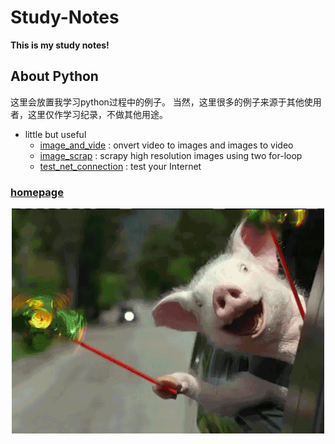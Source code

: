 # Study-Notes
**This is my study notes!**
## About Python
这里会放置我学习python过程中的例子。
当然，这里很多的例子来源于其他使用者，这里仅作学习纪录，不做其他用途。

* little but useful
  * [image_and_vide](https://github.com/zllrunning/Study-Notes/blob/master/little%20but%20useful/image_and_video.py) : onvert video to images and images to video
  * [image_scrap](https://github.com/zllrunning/Study-Notes/blob/master/little%20but%20useful/image_scrapy.py) : scrapy high resolution images using two for-loop
  * [test_net_connection](https://github.com/zllrunning/Study-Notes/blob/master/little%20but%20useful/test_net_connection.py) : test your Internet
### [homepage](https://github.com/zllrunning)
<p align="center">
	<a href="https://github.com/zllrunning">
    <img class="page-image" src="https://github.com/zllrunning/Study-Notes/blob/master/images/funny-pig.gif" >
	</a>
</p>
  
